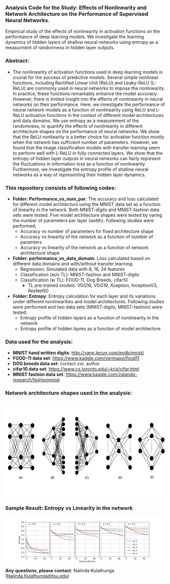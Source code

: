 ### Analysis Code for the Study: Effects of Nonlinearity and Network Architecture on the Performance of Supervised Neural Networks. 
Empirical study of the effects of nonlinearity in activation functions on the performance of deep learning models. We investigate the learning dynamics of hidden layers of shallow neural networks using entropy as a measurment of randomness in hidden layer outputs.

### Abstract:
 - The nonlinearity of activation functions used in deep learning models is crucial for the success of predictive models. Several simple nonlinear functions, including Rectified Linear Unit (ReLU) and Leaky-ReLU (L-ReLU) are commonly used in neural networks to impose the nonlinearity. In practice, these functions remarkably enhance the model accuracy. However, there is limited insight into the effects of nonlinearity in neural networks on their performance. Here, we investigate the performance of neural network models as a function of nonlinearity using ReLU and L-ReLU activation functions in the context of different model architectures and data domains. We use entropy as a measurement of the randomness, to quantify the effects of nonlinearity in different architecture shapes on the performance of neural networks. We show that the ReLU nonliearity is a better choice for activation function mostly when the network has sufficient number of parameters. However, we found that the image classification models with transfer learning seem to perform well with L-ReLU in fully connected layers. We show that the entropy of hidden layer outputs in neural networks can fairly represent the fluctuations in information loss as a function of nonlinearity. Furthermore, we investigate the entropy profile of shallow neural networks as a way of representing their hidden layer dynamics.

### This repository consists of following codes:
 - **Folder: Performance_vs_num_par**: The accuracy and loss calculated for different model architecturs using the MNIST data set as a function of linearity in the network. Both MNIST-digits and MNIST-fashion data sets were tested. Five model architecture shapes were tested by varing the number of parameters per layer (width). Following studies were performed;
   - Accuracy vs number of parameters for fixed architecture shape
   - Accuracy vs linearity of the network as a function of number of paramters
   - Accuracy vs linearity of the network as a function of network architecture shape
 - **Folder: performance_vs_data_domain**: Loss calculated based on different data domains and with/without transfer learning.
   - Regression: Simulated data with 8, 16, 24 features
   - Classification (w/o TL): MNIST-fashion and MNIST-digits
   - Classification (w TL): FOOD-11, Dog Breeds, cifar10
     - TL pre-trained models: VGG16, VGG19, Xception, InceptionV3, ResNet50
 - **Folder: Entropy**: Entropy calculation for each layer and its variations under different nonlinearities and model architectures. Following studies were performed and two data sets (MNIST-digits, MNIST-fashion) were tested.
   - Entropy profile of hidden layers as a function of nonlinearity in the network
   - Entropy profile of hidden layres as a function of model architecture
 
 ### Data used for the analysis:
 - **MNIST hand written digits**: http://yann.lecun.com/exdb/mnist/
 - **FOOD-11 data set**: https://www.kaggle.com/vermaavi/food11
 - **DOG breeds data set**: contact cor. author
 - **cifar10 data set**: https://www.cs.toronto.edu/~kriz/cifar.html
 - **MNIST fashion data set**: https://www.kaggle.com/zalando-research/fashionmnist
 
 ### Network architecture shapes used in the analysis:
 <img src="Images/NNNFig11.png" width="800" height="300" >
 
 ### Sample Result: Entropy vs Linearity in the network
 
 ![](Images/Fig_en_vs_alpha.png)
  
 **Any questions, please contact**: Nalinda Kulathunga (Nalinda.Kulathunga@tsu.edu)
